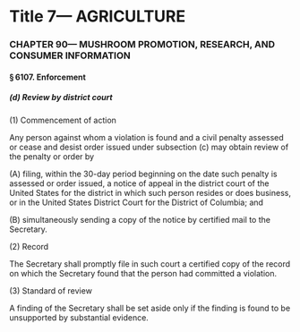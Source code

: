 
# Title 7— AGRICULTURE
### CHAPTER 90— MUSHROOM PROMOTION, RESEARCH, AND CONSUMER INFORMATION
#### § 6107. Enforcement
##### (d) Review by district court

(1) Commencement of action

Any person against whom a violation is found and a civil penalty assessed or cease and desist order issued under subsection (c) may obtain review of the penalty or order by

(A) filing, within the 30-day period beginning on the date such penalty is assessed or order issued, a notice of appeal in the district court of the United States for the district in which such person resides or does business, or in the United States District Court for the District of Columbia; and

(B) simultaneously sending a copy of the notice by certified mail to the Secretary.

(2) Record

The Secretary shall promptly file in such court a certified copy of the record on which the Secretary found that the person had committed a violation.

(3) Standard of review

A finding of the Secretary shall be set aside only if the finding is found to be unsupported by substantial evidence.
